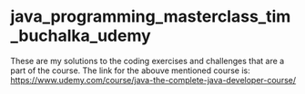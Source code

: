 # java_programming_masterclass_tim_buchalka_udemy
These are my solutions to the coding exercises and challenges that are a part of the course. 
The link for the abouve mentioned course is:
https://www.udemy.com/course/java-the-complete-java-developer-course/
